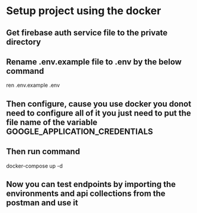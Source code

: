# Setup project using the docker 
## Get firebase auth service file to the private directory 
## Rename .env.example file to .env by the below command 
ren .env.example .env   
## Then configure, cause you use docker you donot need to configure all of it you just need to put the file name of the variable GOOGLE_APPLICATION_CREDENTIALS
## Then run command 
docker-compose up -d
## Now you can test endpoints by importing the environments and api collections from the postman and use it 
